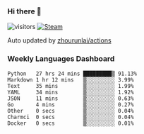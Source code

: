 ### Hi there 👋

![visitors](https://visitor-badge.glitch.me/badge?page_id=zhourunlai)
[![Steam](https://img.shields.io/badge/dynamic/json?label=Steam&query=%24.data.totalSubs&url=https%3A%2F%2Fapi.spencerwoo.com%2Fsubstats%2F%3Fsource%3DsteamGames%26queryKey%3D76561198285156854&suffix=%20Games&logo=steam&labelColor=134375&color=0b1a37&longCache=true)](http://steamcommunity.com/profiles/76561198285156854)

Auto updated by <a href="https://github.com/zhourunlai/zhourunlai/actions" target="_blank">zhourunlai/actions</a>

### Weekly Languages Dashboard

<!--PART:wakatime-->
```text
Python   27 hrs 24 mins █████████▒ 91.13%
Markdown 1 hr 12 mins   ▒░░░░░░░░░ 3.99%
Text     35 mins        ▒░░░░░░░░░ 1.99%
YAML     34 mins        ▒░░░░░░░░░ 1.92%
JSON     11 mins        ▒░░░░░░░░░ 0.63%
Go       4 mins         ▒░░░░░░░░░ 0.27%
Other    0 secs         ▒░░░░░░░░░ 0.04%
Charmci  0 secs         ▒░░░░░░░░░ 0.04%
Docker   0 secs         ▒░░░░░░░░░ 0.01%
```
<!--PART:wakatime-->
